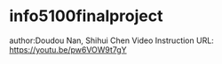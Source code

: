 # info5100finalproject
author:Doudou Nan, Shihui Chen
Video Instruction URL:  https://youtu.be/pw6VOW9t7gY
